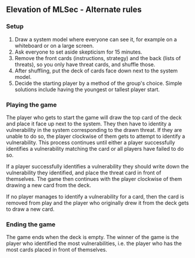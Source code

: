 ## Elevation of MLSec - Alternate rules
### Setup
1. Draw a system model where everyone can see it, for example on a whiteboard or on a large screen. 
2. Ask everyone to set aside skepticism for 15 minutes. 
3. Remove the front cards (instructions, strategy) and the back (lists of threats), so you only have threat cards, and shuffle those. 
4. After shuffling, put the deck of cards face down next to the system model. 
5. Decide the starting player by a method of the group's choice. Simple solutions include having the youngest or tallest player start.
### Playing the game
The player who gets to start the game will draw the top card of the deck and place it face up next to the system.
They then have to identity a vulnerability in the system corresponding to the drawn threat.
If they are unable to do so, the player clockwise of them gets to attempt to identify a vulnerability.
This process continues until either a player successfully identifies a vulnerability matching the card or all players have failed to do so.

If a player successfully identifies a vulnerability they should write down the vulnerability they identified, and place the threat card in front of themselves.
The game then continues with the player clockwise of them drawing a new card from the deck.

If no player manages to identify a vulnerability for a card, then the card is removed from play and the player who originally drew it from the deck gets to draw a new card.
### Ending the game
The game ends when the deck is empty. The winner of the game is the player who identified the most vulnerabilities, i.e. the player who has the most cards placed in front of themselves.